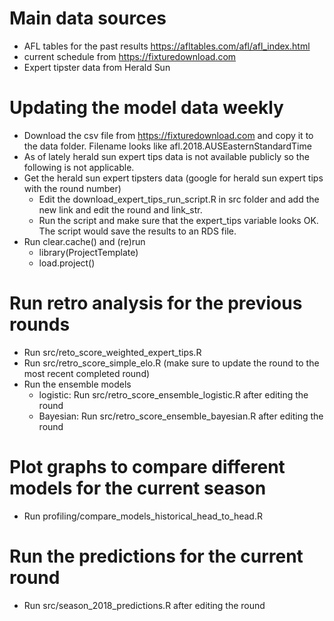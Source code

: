 
# Main data sources

- AFL tables for the past results https://afltables.com/afl/afl_index.html
- current schedule from https://fixturedownload.com
- Expert tipster data from Herald Sun


# Updating the model data weekly

- Download the csv file from https://fixturedownload.com and copy it to the data folder. Filename looks like afl.2018.AUSEasternStandardTime
- As of lately herald sun expert tips data is not available publicly so the following is not applicable.
- Get the herald sun expert tipsters data (google for herald sun expert tips with the round number)
    - Edit the download_expert_tips_run_script.R in src folder and add the new link and edit the round and link_str. 
    - Run the script and make sure that the expert_tips variable looks OK. The script would save the results to an RDS file.
- Run clear.cache() and (re)run 
    - library(ProjectTemplate)
    - load.project()


# Run retro analysis for the previous rounds
 - Run src/reto_score_weighted_expert_tips.R
 - Run src/retro_score_simple_elo.R (make sure to update the round to the most recent completed round)
 - Run the ensemble models
    - logistic: Run src/retro_score_ensemble_logistic.R after editing the round
    - Bayesian: Run src/retro_score_ensemble_bayesian.R after editing the round
    
# Plot graphs to compare different models for the current season
  - Run profiling/compare_models_historical_head_to_head.R

# Run the predictions for the current round 
  - Run src/season_2018_predictions.R after editing the round